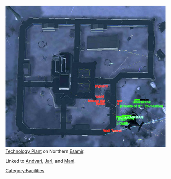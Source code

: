 ![](/images/Dagur_overhead.jpg "fig:Dagur_overhead.jpg") [Technology
Plant](/Technology_Plant "wikilink") on Northern
[Esamir](/Esamir "wikilink").

Linked to [Andvari](/Andvari "wikilink"), [Jarl](/Jarl "wikilink"), and
[Mani](/Mani "wikilink").

[Category:Facilities](/Category:Facilities "wikilink")
